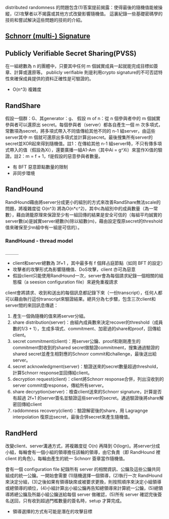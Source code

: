 distributed randomness 的問題包含(1)答案提前揭露：使得最後的隨機值能被操縱，(2)攻擊者以不揭露或其他方式改變影響隨機值。
這裏紀錄一些基礎密碼學的技術和嘗試解決這些問題的技術的介紹。

## [Schnorr (multi-) Signature](https://en.wikipedia.org/wiki/Schnorr_signature) 

## Publicly Verifiable Secret Sharing(PVSS)
在一組總數為 n 的團體中，只要其中任何 m 個誠實成員一起就能完成目標如簽章、計算或還原等。 publicly verifiable 則是利用crypto signature的不可否認特性來確保成員提供的資料正確性是可驗證的。
* O(n^3) 複雜度

## RandShare
假設一個群：G、其generator：g、
假設 m of n：從 n 個參與者中的 m 個誠實參與者可以還原出 secret。每個參與者（server）都各自產生一個 m 次多項式，常數項為secret，將多項式帶入不同值傳給其他不同的 n-1 組server，由這些server其中 m 個就可還原出多項式並計算出secret。最後搜集所有server的secret並XOR起來得到隨機值。註1：在傳給其他 n-1 組server時，不只有傳多項式帶入的值（假設為Xi），還要廣播一組A1-Am（其中Ai = g^Xi）來當作Xi值的驗證。註2：m = f + 1，f是假設的惡意參與者數量。
* 有 BFT 惡意節點數量的限制
* 非同步環境

## RandHound
RandHound藉由將server分成更小的組別的方式來改善RandShare無法scale的問題，將複雜度從 O(n^3) 將為O(n*c^2)，其中c為組別中的成員數量（為一常數），藉由鴿籠原理來保證至少有一組回傳的結果是安全可信的（每組平均誠實的server數(a)是誠實server總數(h)除以組數(m)，藉由設定復原secret的threshold值來確保至少m組中有一組是可信的）。

### RandHound - thread model
＿＿＿
* client和server總數為 3f+1 ，其中最多有 f 個拜占庭節點（如同 BFT 的設定）
* 攻擊者的攻擊形式為影響隨機值、DoS攻擊，client 亦可為惡意
* 假設client只能使用RandHound一次，server會為每個請求紀錄一個相關的組態檔（a seesion configuration file）來避免重複請求

client會將請求、收到和送出的每個訊息都記錄下來（一份transcript），任何人都可以藉由執行這份transcript來驗證結果。總共分為七步驟，包含三次client和server間的來回訊息傳遞：

1. 產生一個偽隨機的值來將server分組。
2. share distribution(server)：由組內成員數來決定recover的threshold（成員數的1/3 + 1），生成多項式、commitment、加密過的share和proof，回傳給client。
3. secret commitment(client)：用server公鑰、proof和剛剛產生的commitment對收到的shared secret做驗證commitment，搜集通過驗證的shared secret並產生相對應的Schnorr commit和challenge，最後送出給server。
4. secret acknowledgment(server)：驗證送來的secret數量超過threshold，計算Schnorr response並回傳給client。
5. decryption request(client)：client將Schnorr response合併，列出沒收到的server commit或response，傳給所有server。
6. share decryption(server)：檢查client送來的Schnorr signature，計算是否有超過 2f+1 的server簽名並驗證這些server的secret。通過驗證後將share解密回傳給client
7. raddomness recovery(client)：驗證解密後的share，用 Lagragnge interpolation 復原出secret，最後合併secret來產生隨機值。

## RandHerd

改變client、server溝通方式，將複雜度從 O(n) 再降到 O(logn)。將server分成小組，每輪會有一個小組的領導擔任該輪的領導，由它負責（即 RandHound 裡 client 的角色）。每輪由產生的統一 Schnorr 簽章當作隨機值。

會有一個 configuration file 紀錄所有 server 的相關資訊、公鑰及這些公鑰共同組成的統一公鑰。一開始會需要 (1)隨機選擇一個領導，(2)執行一次 RandHound 來決定分組，(3)之後如果有領導缺席或被要求更換，則按照順序來決定小組領導或總領導的順位，(4)小組計算出小組公鑰再告知總領導來計算統一公鑰，(5)總領導將總公鑰及所屬小組公鑰送給每個 server 做確認，(5)所有 server 確認完後簽名送回，只有收到超過門檻數量的簽名時，setup 才算完成。

* 領導選擇的方式有可能是潛在的攻擊目標